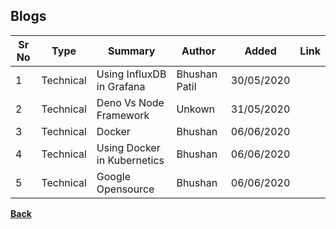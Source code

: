 ## Blogs

| **Sr No** | **Type** | **Summary** | **Author** | **Added** | **Link** |
| ------ | ------ | ------ | ------ | ------ | ------ |
| 1 | Technical | Using InfluxDB in Grafana | Bhushan Patil | 30/05/2020 | [<i class="fa fa-file"></i>](influxdb_grafana)|
| 2 | Technical | Deno Vs Node Framework | Unkown | 31/05/2020 | [<i class="fa fa-file"></i>](deno_vs_node)|
| 3 | Technical | Docker | Bhushan | 06/06/2020 | [<i class="fa fa-file"></i>](docker)|
| 4 | Technical | Using Docker in Kubernetics | Bhushan | 06/06/2020 | [<i class="fa fa-file"></i>](docker_kubernetics)|
| 5 | Technical | Google Opensource | Bhushan | 06/06/2020 | [<i class="fa fa-file"></i>](docker_kubernetics)|

[<i class="fa fa-arrow-left"></i>**Back**](/documentation/)
